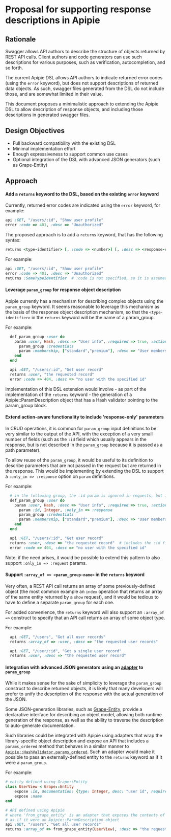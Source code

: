 # Proposal for supporting response descriptions in Apipie

## Rationale

Swagger allows API authors to describe the structure of objects returned by REST API calls.
Client authors and code generators can use such descriptions for various purposes, such as verification, 
autocompletion, and so forth.

The current Apipie DSL allows API authors to indicate returned error codes (using the `error` keyword), 
but does not support descriptions of returned data objects. As such, swagger files
generated from the DSL do not include those, and are somewhat limited in their value.

This document proposes a minimalistic approach to extending the Apipie DSL to allow description of response
objects, and including those descriptions in generated swagger files. 

## Design Objectives

* Full backward compatibility with the existing DSL
* Minimal implementation effort
* Enough expressiveness to support common use cases
* Optional integration of the DSL with advanced JSON generators (such as Grape-Entity)      

## Approach

#### Add a `returns` keyword to the DSL, based on the existing `error` keyword

Currently, returned error codes are indicated using the `error` keyword, for example:
```ruby
api :GET, "/users/:id", "Show user profile"
error :code => 401, :desc => "Unauthorized"
```

The proposed approach is to add a `returns` keyword, that has the following syntax:
```ruby
returns <type-identifier> [, :code => <number>] [, :desc => <response-description>]
```

For example:
```ruby
api :GET, "/users/:id", "Show user profile"
error :code => 401, :desc => "Unauthorized"
returns :SomeTypeIdentifier  # :code is not specified, so it is assumed to be 200
```


#### Leverage `param_group` for response object description

Apipie currently has a mechanism for describing complex objects using the `param_group` keyword.
It seems reasonable to leverage this mechanism as the basis of the response object description mechanism,
so that the `<type-identifier>` in the `returns` keyword will be the name of a param_group.

For example:
```ruby
  def_param_group :user do
    param :user, Hash, :desc => "User info", :required => true, :action_aware => true do
      param_group :credentials
      param :membership, ["standard","premium"], :desc => "User membership", :allow_nil => false
    end
  end

  api :GET, "/users/:id", "Get user record"
  returns :user, "the requested record"
  error :code => 404, :desc => "no user with the specified id"
```

Implementation of this DSL extension would involve - as part of the implementation of the `returns` keyword - 
the generation of a Apipie::ParamDescription object that has a Hash validator pointing to the param_group block.

#### Extend action-aware functionality to include 'response-only' parameters

In CRUD operations, it is common for `param_group` input definitions to be very similar to the 
output of the API, with the exception of a very small number of fields (such as the `:id` field
which usually appears in the response, but is not described in the `param_group` because it is passed as a 
path parameter).

To allow reuse of the `param_group`, it would be useful to its definition to describe parameters that are not passed 
in the request but are returned in the response.  This would be implementing by extending the DSL to 
support a `:only_in => :response` option on `param` definitions.   

For example:
```ruby
  # in the following group, the :id param is ignored in requests, but included in responses
  def_param_group :user do
    param :user, Hash, :desc => "User info", :required => true, :action_aware => true do
      param :id, Integer, :only_in => :response
      param_group :credentials
      param :membership, ["standard","premium"], :desc => "User membership", :allow_nil => false
    end
  end

  api :GET, "/users/:id", "Get user record"
  returns :user, :desc => "the requested record"  # includes the :id field, because this is a response
  error :code => 404, :desc => "no user with the specified id"
```

Note: if the need arises, it would be possible to extend this pattern to also support `:only_in => :request` params.


#### Support `:array_of => <param_group-name>` in the `returns` keyword 

Very often, a REST API call returns an array of some previously-defined object 
(the most common example an `index` operation that returns an array of the same entity returned by a `show` request), 
and it would be tedious to have to define a separate `param_group` for each one.

For added convenience, the `returns` keyword will also support an `:array_of =>` construct
to specify that an API call returns an array of some object type.

For example:
```ruby
  api :GET, "/users", "Get all user records"
  returns :array_of => :user, :desc => "the requested user records"

  api :GET, "/user/:id", "Get a single user record"
  returns :user, :desc => "the requested user record"
```

#### Integration with advanced JSON generators using an [adapter](https://en.wikipedia.org/wiki/Adapter_pattern) to `param_group`

While it makes sense for the sake of simplicity to leverage the `param_group` construct to describe 
returned objects, it is likely that many developers will prefer to unify the 
description of the response with the actual generation of the JSON.

Some JSON-generation libraries, such as [Grape-Entity](https://github.com/ruby-grape/grape-entity),
provide a declarative interface for describing an object model, allowing both runtime
generation of the response, as well as the ability to traverse the description to auto-generate
documentation.

Such libraries could be integrated with Apipie using adapters that wrap the library-specific
object description and expose an API that includes a `params_ordered` method that behaves in a 
similar manner to [`Apipie::HashValidator.params_ordered`](https://github.com/Apipie/apipie-rails/blob/cfb42198bc39b5b30d953ba5a8b523bafdb4f897/lib/apipie/validator.rb#L315).
Such an adapter would make it possible to pass an externally-defined entity to the `returns` keyword
as if it were a `param_group`.

For example:
```ruby
# entity defined using Grape::Entity
class UserView < Grape::Entity
    expose :id, documentation: {type: Integer, desc: "user id", required: true}
    expose :name
end

# API defined using Apipie
# where 'from_grape_entity' is an adapter that exposes the contents of the entity
# as if it were an Apipie::ParamDescription object 
api :GET, "/users", "Get all user records"
returns :array_of => from_grape_entity(UserView), :desc => "the requested user records"
```